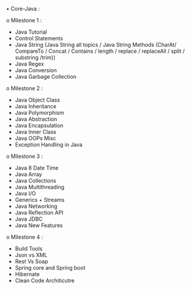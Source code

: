 •	Core-Java : 

o	Milestone 1 : 
-	Java Tutorial
-	Control Statements
-	Java String (Java String all topics /	Java String Methods (CharAt/ CompareTo / Concat / Contains / length / replace / replaceAll / split / substring /trim))
-	Java Regex
-	Java Conversion
-	Java Garbage Collection

o	Milestone 2 : 
-	Java Object Class
-	Java Inheritance
-	Java Polymorphism
-	Java Abstraction
-	Java Encapsulation
-	Java Inner Class
-	Java OOPs Misc
-	Exception Handling in Java

o	Milestone 3 : 
-	Java 8 Date Time
-	Java Array
-	Java Collections
-	Java Multithreading 
-	Java I/O 
-	Generics + Streams
-	Java Networking 
-	Java Reflection API
-	Java JDBC
-	Java New Features 

o	Milestone 4 : 
-	Build Tools
-	Json vs XML 
-	Rest Vs Soap
-	Spring core and Spring boot
-	Hibernate
-	Clean Code Architicutre
